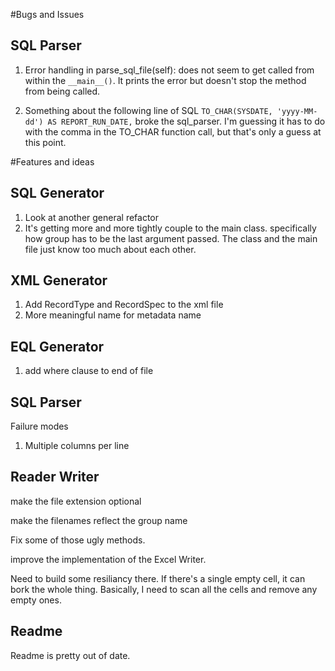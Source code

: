 #Bugs and Issues

## SQL Parser
1. Error handling in parse_sql_file(self): does not seem to get called from within the `__main__()`. It prints the error but doesn't stop the method from being called.

2. Something about the following line of SQL `TO_CHAR(SYSDATE, 'yyyy-MM-dd') AS REPORT_RUN_DATE,` broke the sql_parser. I'm guessing it has to do with the comma in the TO_CHAR function call, but that's only a guess at this point.


#Features and ideas 

## SQL Generator
1. Look at another general refactor
2. It's getting more and more tightly couple to the main class. specifically how group has to be the last argument passed. The class and the main file just know too much about each other.  

## XML Generator
1. Add RecordType and RecordSpec to the xml file
2. More meaningful name for metadata name

## EQL Generator
1. add where clause to end of file

## SQL Parser
Failure modes

1. Multiple columns per line

## Reader Writer

make the file extension optional

make the filenames reflect the group name

Fix some of those ugly methods.

improve the implementation of the Excel Writer.

Need to build some resiliancy there. If there's a single empty cell, it can bork the whole thing. Basically, I need to scan all the cells and remove any empty ones.

## Readme
Readme is pretty out of date.
